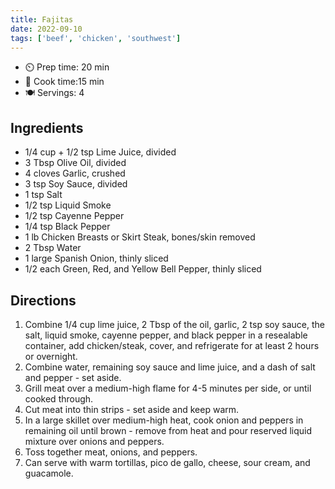```yaml
---
title: Fajitas
date: 2022-09-10
tags: ['beef', 'chicken', 'southwest']
---
```



- ⏲️ Prep time: 20 min
- 🍳 Cook time:15 min
- 🍽️ Servings: 4

## Ingredients

- 1/4 cup + 1/2 tsp Lime Juice, divided
- 3 Tbsp Olive Oil, divided
- 4 cloves Garlic, crushed
- 3 tsp Soy Sauce, divided
- 1 tsp Salt
- 1/2 tsp Liquid Smoke
- 1/2 tsp Cayenne Pepper
- 1/4 tsp Black Pepper
- 1 lb Chicken Breasts or Skirt Steak, bones/skin removed
- 2 Tbsp Water
- 1 large Spanish Onion, thinly sliced
- 1/2 each Green, Red, and Yellow Bell Pepper, thinly sliced

## Directions

1. Combine 1/4 cup lime juice, 2 Tbsp of the oil, garlic, 2 tsp soy sauce, the salt, liquid smoke, cayenne pepper, and black pepper in a resealable container, add chicken/steak, cover, and refrigerate for at least 2 hours or overnight.
2. Combine water, remaining soy sauce and lime juice, and a dash of salt and pepper - set aside.
3. Grill meat over a medium-high flame for 4-5 minutes per side, or until cooked through.
4. Cut meat into thin strips - set aside and keep warm.
5. In a large skillet over medium-high heat, cook onion and peppers in remaining oil until brown - remove from heat and pour reserved liquid mixture over onions and peppers.
6. Toss together meat, onions, and peppers.
7. Can serve with warm tortillas, pico de gallo, cheese, sour cream, and guacamole.
